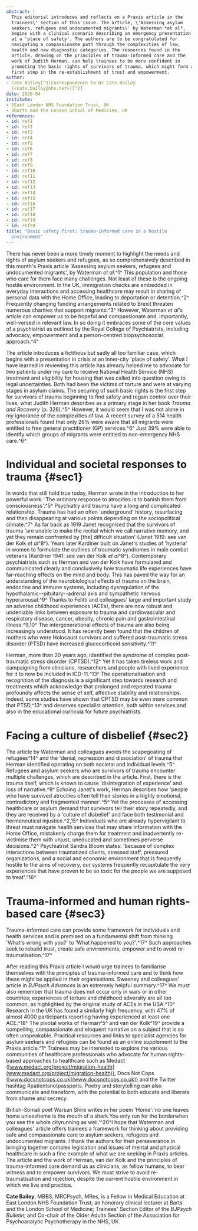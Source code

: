 ```yaml
---
abstract: |
  This editorial introduces and reflects on a Praxis article in the
  trainees\' section of this issue. The article, \'Assessing asylum
  seekers, refugees and undocumented migrants\' by Waterman *et al*,
  begins with a clinical scenario describing an emergency presentation
  at a 'place of safety'. The authors are to be congratulated for
  navigating a compassionate path through the complexities of law,
  health and new diagnostic categories. The resources found in the
  article, drawing on the principles of trauma-informed care and the
  work of Judith Herman, can help trainees to be more confident in
  promoting the basic rights of survivors of trauma, which might form a
  first step in the re-establishment of trust and empowerment.
author:
- Cate Bailey[^1]Correspondence to Dr Cate Bailey
  (<cate.bailey@nhs.net>)[^2]
date: 2020-04
institute:
- 1East London NHS Foundation Trust, UK
- 2Barts and the London School of Medicine, UK
references:
- id: ref1
- id: ref2
- id: ref3
- id: ref4
- id: ref5
- id: ref6
- id: ref7
- id: ref8
- id: ref9
- id: ref10
- id: ref11
- id: ref12
- id: ref13
- id: ref14
- id: ref15
- id: ref16
- id: ref17
- id: ref18
- id: ref19
- id: ref20
title: "Basic safety first: trauma-informed care in a hostile
  environment"
---
```


There has never been a more timely moment to highlight the needs and
rights of asylum seekers and refugees, as so comprehensively described
in this month\'s Praxis article 'Assessing asylum seekers, refugees and
undocumented migrants', by Waterman *et al*.^1^ This population and
those who care for them face many challenges. Not least of these is the
ongoing hostile environment. In the UK, immigration checks are embedded
in everyday interactions and accessing healthcare may result in sharing
of personal data with the Home Office, leading to deportation or
detention.^2^ Frequently changing funding arrangements related to Brexit
threaten numerous charities that support migrants.^3^ However, Waterman
*et al*\'s article can empower us to be hopeful and compassionate and,
importantly, well-versed in relevant law. In so doing it embraces some
of the core values of a psychiatrist as outlined by the Royal College of
Psychiatrists, including advocacy, empowerment and a person-centred
biopsychosocial approach.^4^

The article introduces a fictitious but sadly all too familiar case,
which begins with a presentation in crisis at an inner-city 'place of
safety'. What I have learned in reviewing this article has already
helped me to advocate for two patients under my care to receive National
Health Service (NHS) treatment and eligibility for housing that was
called into question owing to legal uncertainties. Both had been the
victims of torture and were at varying stages in asylum claims. The
securing of such basic rights is the first step for survivors of trauma
beginning to find safety and regain control over their lives, what
Judith Herman describes as a primary stage in her book *Trauma and
Recovery* (p. 326).^5^ However, it would seem that I was not alone in my
ignorance of the complexities of law. A recent survey of a 514 health
professionals found that only 26% were aware that all migrants were
entitled to free general practitioner (GP) services.^6^ Just 39% were
able to identify which groups of migrants were entitled to non-emergency
NHS care.^6^

# Individual and societal responses to trauma {#sec1}

In words that still hold true today, Herman wrote in the introduction to
her powerful work: 'The ordinary response to atrocities is to banish
them from consciousness'.^5^ Psychiatry and trauma have a long and
complicated relationship. Trauma has had an often 'underground' history,
resurfacing and then disappearing at various points depending on the
sociopolitical climate.^7^ As far back as 1919 Janet recognised that the
survivors of trauma 'are unable to make the recital which we call
narrative memory, and yet they remain confronted by \[the\] difficult
situation' (Janet 1919: see van der Kolk *et al*^8^). Years later
Kardiner built on Janet\'s studies of 'hysteria' in women to formulate
the outlines of traumatic syndromes in male combat veterans (Kardiner
1941: see van der Kolk *et al*^8^). Contemporary psychiatrists such as
Herman and van der Kolk have formulated and communicated clearly and
conclusively how traumatic life experiences have far-reaching effects on
the mind and body. This has paved the way for an understanding of the
neurobiological effects of trauma on the brain, endocrine and immune
systems, including dysregulation of the hypothalamic--pituitary--adrenal
axis and sympathetic nervous hyperarousal.^9^ Thanks to Felitti and
colleagues' large and important study on adverse childhood experiences
(ACEs), there are now robust and undeniable links between exposure to
trauma and cardiovascular and respiratory disease, cancer, obesity,
chronic pain and gastrointestinal illness.^9,10^ The intergenerational
effects of trauma are also being increasingly understood. It has
recently been found that the children of mothers who were Holocaust
survivors and suffered post-traumatic stress disorder (PTSD) have
increased glucocorticoid sensitivity.^11^

Herman, more than 20 years ago, identified the syndrome of complex
post-traumatic stress disorder (CPTSD).^12^ Yet it has taken tireless
work and campaigning from clinicians, researchers and people with lived
experience for it to now be included in ICD-11.^13^ The
operationalisation and recognition of the diagnosis is a significant
step towards research and treatments which acknowledge that prolonged
and repeated trauma profoundly affects the sense of self, affective
stability and relationships. Indeed, some studies have shown that CPTSD
may be even more common that PTSD,^13^ and deserves specialist
attention, both within services and also in the educational curricula
for future psychiatrists.

# Facing a culture of disbelief {#sec2}

The article by Waterman and colleagues avoids the scapegoating of
refugees^14^ and the 'denial, repression and dissociation' of trauma
that Herman identified operating on both societal and individual
levels.^5^ Refugees and asylum seekers who are survivors of trauma
encounter multiple challenges, which are described in the article.
First, there is the trauma itself, which is known to cause
'disintegration of experience' and loss of narrative.^8^ Echoing
Janet\'s work, Herman describes how 'people who have survived atrocities
often tell their stories in a highly emotional, contradictory and
fragmented manner'.^5^ Yet the processes of accessing healthcare or
asylum demand that survivors tell their story repeatedly, and they are
received by a 'culture of disbelief' and face both testimonial and
hermeneutical injustice.^2,15^ Individuals who are already hypervigilant
to threat must navigate health services that may share information with
the Home Office, mistakenly charge them for treatment and inadvertently
re-victimise them with unjust, uneducated and sometimes perverse
decisions.^2^ Psychiatrist Sandra Bloom states: 'because of complex
interactions between traumatized clients, stressed staff, pressured
organizations, and a social and economic environment that is frequently
hostile to the aims of recovery, our systems frequently recapitulate the
very experiences that have proven to be so toxic for the people we are
supposed to treat'.^16^

# Trauma-informed and human rights-based care {#sec3}

Trauma-informed care can provide some framework for individuals and
health services and is premised on a fundamental shift from thinking
'What\'s wrong with you?' to 'What happened to you?'.^17^ Such
approaches seek to rebuild trust, create safe environments, empower and
to avoid re-traumatisation.^17^

After reading this Praxis article I would urge trainees to familiarise
themselves with the principles of trauma-informed care and to think how
these might be applied in their organisations. Sweeney and colleagues'
article in *BJPsych Advances* is an extremely helpful summary.^17^ We
must also remember that trauma does not occur only in wars or in other
countries; experiences of torture and childhood adversity are all too
common, as highlighted by the original study of ACEs in the USA.^10^
Research in the UK has found a similarly high frequency, with 47% of
almost 4000 participants reporting having experienced at least one
ACE.^18^ The pivotal works of Herman^5^ and van der Kolk^19^ provide a
compelling, compassionate and eloquent narrative on a subject that is so
often unspeakable. Practical resources and links to specialist agencies
for asylum seekers and refugees can be found as an online supplement to
the Praxis article.^1^ Trainees may be interested to explore the various
communities of healthcare professionals who advocate for human
rights-based approaches to healthcare such as Medact
([www.medact.org/project/migration-health](www.medact.org/project/migration-health)),
Docs Not Cops ([www.docsnotcops.co.uk](www.docsnotcops.co.uk)) and the
Twitter hashtag \#patientsnotpassports. Poetry and storytelling can also
communicate and transform, with the potential to both educate and
liberate from shame and secrecy.

British-Somali poet Warsan Shire writes in her poem 'Home':'no one
leaves home unlesshome is the mouth of a shark.You only run for the
borderwhen you see the whole cityrunning as well.'^20^I hope that
Waterman and colleagues' article offers trainees a framework for
thinking about providing safe and compassionate care to asylum seekers,
refugees and undocumented migrants. I thank the authors for their
perseverance in bringing together complex legislation and issues of
mental and physical healthcare in such a fine example of what we are
seeking in Praxis articles. The article and the work of Herman, van der
Kolk and the principles of trauma-informed care demand us as clinicians,
as fellow humans, to bear witness and to empower survivors. We must
strive to avoid re-traumatisation and rejection, despite the current
hostile environment in which we live and practice.

**Cate Bailey**, MBBS, MRCPsych, MRes, is a Fellow in Medical Education
at East London NHS Foundation Trust; an honorary clinical lecturer at
Barts and the London School of Medicine; Trainees' Section Editor of the
*BJPsych Bulletin*; and Co-chair of the Older Adults Section of the
Association for Psychoanalytic Psychotherapy in the NHS, UK.

[^1]: **Declaration of interest** None.

[^2]: See this issue.
